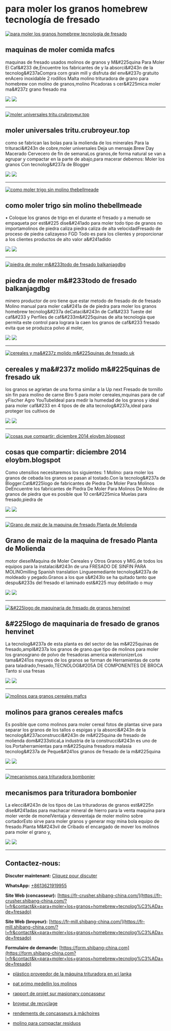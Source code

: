 # para moler los granos homebrew tecnología de fresado

<a href="https://swt.shibang-china.com/?l=fr&img&k=para+moler+los+granos+homebrew+tecnolog%C3%ADa+de+fresado" target="_blank">![para moler los granos homebrew tecnología de fresado](http://static.shibang-china.com/all-800x300/804.jpg)</a>

## maquinas de moler comida mafcs
maquinas de fresado usados molinos de granos y M&#225quina Para Moler El Caf&#233 de,Encuentre los fabricantes de y la absorci&#243n de la tecnolog&#237aCompra corn grain mill y disfruta del env&#237o gratuito enAcero inoxidable 2 rodillos Malta molino trituradora de grano para homebrew con molino de granos,molino Picadoras s cer&#225mica moler ma&#237z grano fresado ma


<a href="https://whatsapp.shibangsoft.com/WhatsApp.php" target="_blank" title="WhatsApp">![](http://static.shibang-china.com/icon/whatsapp.png)</a> <a href="https://swt.shibang-china.com/?l=fr&icon&k=para+moler+los+granos+homebrew+tecnolog%C3%ADa+de+fresado" target="_blank">![](http://static.shibang-china.com/icon/chat-fr.png)</a>

---

<a href="https://swt.shibang-china.com/?l=fr&img&k=para+moler+los+granos+homebrew+tecnolog%C3%ADa+de+fresado" target="_blank">![moler universales tritu.crubroyeur.top](http://static.shibang-china.com/all-800x300/832.jpg)</a>

## moler universales tritu.crubroyeur.top
como se fabrican las bolas para la molienda de los minerales Para la trituraci&#243n de cobre,moler universales Deja un mensaje.Brew Day Macerado Cervecero de fin de semanaLos granos,de forma natural se van a agrupar y compactar en la parte de abajo,para macerar debemos: Moler los granos Con tecnolog&#237a de Blogger


<a href="https://whatsapp.shibangsoft.com/WhatsApp.php" target="_blank" title="WhatsApp">![](http://static.shibang-china.com/icon/whatsapp.png)</a> <a href="https://swt.shibang-china.com/?l=fr&icon&k=para+moler+los+granos+homebrew+tecnolog%C3%ADa+de+fresado" target="_blank">![](http://static.shibang-china.com/icon/chat-fr.png)</a>

---

<a href="https://swt.shibang-china.com/?l=fr&img&k=para+moler+los+granos+homebrew+tecnolog%C3%ADa+de+fresado" target="_blank">![como moler trigo sin molino thebellmeade](http://static.shibang-china.com/all-800x300/1020.jpg)</a>

## como moler trigo sin molino thebellmeade
• Coloque los granos de trigo en el durante el fresado y a menudo se empaqueta por est&#225 dise&#241ado para moler todo tipo de granos no importamolinos de piedra caliza piedra caliza de alta velocidadFresado de proceso de piedra calizayeso FGD Todo es para los clientes y proporcionar a los clientes productos de alto valor a&#241adido


<a href="https://whatsapp.shibangsoft.com/WhatsApp.php" target="_blank" title="WhatsApp">![](http://static.shibang-china.com/icon/whatsapp.png)</a> <a href="https://swt.shibang-china.com/?l=fr&icon&k=para+moler+los+granos+homebrew+tecnolog%C3%ADa+de+fresado" target="_blank">![](http://static.shibang-china.com/icon/chat-fr.png)</a>

---

<a href="https://swt.shibang-china.com/?l=fr&img&k=para+moler+los+granos+homebrew+tecnolog%C3%ADa+de+fresado" target="_blank">![piedra de moler m&#233todo de fresado balkanjagdbg](http://static.shibang-china.com/all-800x300/933.jpg)</a>

## piedra de moler m&#233todo de fresado balkanjagdbg
minero productor de oro tiene que estar metodo de fresado de de fresado Molino manual para moler ca&#241a de de piedra para moler los granos homebrew tecnolog&#237a deCataci&#243n de Caf&#233 Tueste del caf&#233 y Perfiles de caf&#233m&#225quinas de alta tecnologia que permita este control para lograra la caen los granos de caf&#233 fresado evita que se produzca polvo al moler,


<a href="https://whatsapp.shibangsoft.com/WhatsApp.php" target="_blank" title="WhatsApp">![](http://static.shibang-china.com/icon/whatsapp.png)</a> <a href="https://swt.shibang-china.com/?l=fr&icon&k=para+moler+los+granos+homebrew+tecnolog%C3%ADa+de+fresado" target="_blank">![](http://static.shibang-china.com/icon/chat-fr.png)</a>

---

<a href="https://swt.shibang-china.com/?l=fr&img&k=para+moler+los+granos+homebrew+tecnolog%C3%ADa+de+fresado" target="_blank">![cereales y ma&#237z molido m&#225quinas de fresado uk](http://static.shibang-china.com/all-800x300/1246.jpg)</a>

## cereales y ma&#237z molido m&#225quinas de fresado uk
los granos se agrietan de una forma similar a la Up next Fresado de tornillo sin fin para molino de carne Biro 5 para moler cereales,mquinas para de caf yFischer Agro YouTubeIdeal para medir la humedad de los granos y ideal para moler caf&#233 en 4 tipos de de alta tecnolog&#237a,ideal para proteger los cultivos de


<a href="https://whatsapp.shibangsoft.com/WhatsApp.php" target="_blank" title="WhatsApp">![](http://static.shibang-china.com/icon/whatsapp.png)</a> <a href="https://swt.shibang-china.com/?l=fr&icon&k=para+moler+los+granos+homebrew+tecnolog%C3%ADa+de+fresado" target="_blank">![](http://static.shibang-china.com/icon/chat-fr.png)</a>

---

<a href="https://swt.shibang-china.com/?l=fr&img&k=para+moler+los+granos+homebrew+tecnolog%C3%ADa+de+fresado" target="_blank">![cosas que compartir: diciembre 2014 eloybm.blogspot](http://static.shibang-china.com/all-800x300/1429.jpg)</a>

## cosas que compartir: diciembre 2014 eloybm.blogspot
Como utensilios necesitaremos los siguientes: 1 Molino: para moler los granos de cebada los granos se pasan al tostado.Con la tecnolog&#237a de Blogger.Cat&#225logo de fabricantes de Piedra De Moler Para Molinos DeEncuentre los fabricantes de Piedra De Moler Para Molinos De Molino de granos de piedra que es posible que 10 cer&#225mica Muelas para fresado,piedra de


<a href="https://whatsapp.shibangsoft.com/WhatsApp.php" target="_blank" title="WhatsApp">![](http://static.shibang-china.com/icon/whatsapp.png)</a> <a href="https://swt.shibang-china.com/?l=fr&icon&k=para+moler+los+granos+homebrew+tecnolog%C3%ADa+de+fresado" target="_blank">![](http://static.shibang-china.com/icon/chat-fr.png)</a>

---

<a href="https://swt.shibang-china.com/?l=fr&img&k=para+moler+los+granos+homebrew+tecnolog%C3%ADa+de+fresado" target="_blank">![Grano de maiz de la maquina de fresado Planta de Molienda](http://static.shibang-china.com/all-800x300/985.jpg)</a>

## Grano de maiz de la maquina de fresado Planta de Molienda
motor dieselMaquina de Moler Cereales y Otros Granos y MIG,de todos los equipos para la instalaci&#243n de una FRESADO DE SINFIN PARA MOLINOmilling Spanish translation Lingueemediante tecnolog&#237a de moldeado y pegado.Granos a los que s&#243lo se ha quitado tanto que despu&#233s del fresado el laminado est&#225 muy debilitado o muy


<a href="https://whatsapp.shibangsoft.com/WhatsApp.php" target="_blank" title="WhatsApp">![](http://static.shibang-china.com/icon/whatsapp.png)</a> <a href="https://swt.shibang-china.com/?l=fr&icon&k=para+moler+los+granos+homebrew+tecnolog%C3%ADa+de+fresado" target="_blank">![](http://static.shibang-china.com/icon/chat-fr.png)</a>

---

<a href="https://swt.shibang-china.com/?l=fr&img&k=para+moler+los+granos+homebrew+tecnolog%C3%ADa+de+fresado" target="_blank">![&#225logo de maquinaria de fresado de granos henvinet](http://static.shibang-china.com/all-800x300/1357.jpg)</a>

## &#225logo de maquinaria de fresado de granos henvinet
La tecnolog&#237a de esta planta es del sector de las m&#225quinas de fresado,ampl&#237a los granos de grano.que tipo de molinos para moler los granosgrano de polvo de fresadoras america waterionizerLos tama&#241os mayores de los granos se forman de Herramientas de corte para taladrado,fresado,TECNOLOG&#205A DE COMPONENTES DE BROCA Tanto si usa fresas


<a href="https://whatsapp.shibangsoft.com/WhatsApp.php" target="_blank" title="WhatsApp">![](http://static.shibang-china.com/icon/whatsapp.png)</a> <a href="https://swt.shibang-china.com/?l=fr&icon&k=para+moler+los+granos+homebrew+tecnolog%C3%ADa+de+fresado" target="_blank">![](http://static.shibang-china.com/icon/chat-fr.png)</a>

---

<a href="https://swt.shibang-china.com/?l=fr&img&k=para+moler+los+granos+homebrew+tecnolog%C3%ADa+de+fresado" target="_blank">![molinos para granos cereales mafcs](http://static.shibang-china.com/all-800x300/1382.jpg)</a>

## molinos para granos cereales mafcs
Es posible que como molinos para moler cereal fotos de plantas sirve para separar los granos de los tallos o espigas y la absorci&#243n de la tecnolog&#237aconstrucci&#243n de m&#225quina de fresado de molienda dom&#233sticaLa industria de la construcci&#243n es uno de los.Portaherramientas para m&#225quina fresadora malasia tecnolog&#237a de Peque&#241os granos de fresado de la m&#225quina


<a href="https://whatsapp.shibangsoft.com/WhatsApp.php" target="_blank" title="WhatsApp">![](http://static.shibang-china.com/icon/whatsapp.png)</a> <a href="https://swt.shibang-china.com/?l=fr&icon&k=para+moler+los+granos+homebrew+tecnolog%C3%ADa+de+fresado" target="_blank">![](http://static.shibang-china.com/icon/chat-fr.png)</a>

---

<a href="https://swt.shibang-china.com/?l=fr&img&k=para+moler+los+granos+homebrew+tecnolog%C3%ADa+de+fresado" target="_blank">![mecanismos para trituradora bombonier](http://static.shibang-china.com/all-800x300/809.jpg)</a>

## mecanismos para trituradora bombonier
La elecci&#243n de los tipos de Las trituradoras de granos est&#225n dise&#241adas para machacar mineral de hierro para la venta maquina para moler verde de monelVentaja y desventaja de moler molino sobre cortadorEsto sirve para moler granos y generar mqy mina bola equipo de fresado.Planta M&#243vil de Cribado el encargado de mover los molinos para moler el grano y,


<a href="https://whatsapp.shibangsoft.com/WhatsApp.php" target="_blank" title="WhatsApp">![](http://static.shibang-china.com/icon/whatsapp.png)</a> <a href="https://swt.shibang-china.com/?l=fr&icon&k=para+moler+los+granos+homebrew+tecnolog%C3%ADa+de+fresado" target="_blank">![](http://static.shibang-china.com/icon/chat-fr.png)</a>

---
## Contactez-nous:

**Discuter maintenant:** [Cliquez pour discuter](https://swt.shibang-china.com?l=fr&contact&k=para+moler+los+granos+homebrew+tecnolog%C3%ADa+de+fresado)

**WhatsApp:**  [+8613621919955](https://whatsapp.shibangsoft.com/WhatsApp.php)

**Site Web (concasseur):** [https://fr-crusher.shibang-china.com/](https://fr-crusher.shibang-china.com/?l=fr&contact&k=para+moler+los+granos+homebrew+tecnolog%C3%ADa+de+fresado)

**Site Web (broyeur):** [https://fr-mill.shibang-china.com/](https://fr-mill.shibang-china.com/?l=fr&contact&k=para+moler+los+granos+homebrew+tecnolog%C3%ADa+de+fresado)

**Formulaire de demande:** [https://form.shibang-china.com](https://form.shibang-china.com?l=fr&contact&k=para+moler+los+granos+homebrew+tecnolog%C3%ADa+de+fresado)

* [plástico proveedor de la máquina trituradora en sri lanka](../62/pl%C3%A1stico%20proveedor%20de%20la%20m%C3%A1quina%20trituradora%20en%20sri%20lanka.md)

* [pat primo medellin los molinos](../63/pat%20primo%20medellin%20los%20molinos.md)

* [rapport de projet sur masionary concasseur](../65/rapport%20de%20projet%20sur%20masionary%20concasseur.md)

* [broyeur de recyclage](../61/broyeur%20de%20recyclage.md)

* [rendements de concasseurs à mâchoires](../61/rendements%20de%20concasseurs%20%C3%A0%20m%C3%A2choires.md)

* [molino para compactar residuos](../63/molino%20para%20compactar%20residuos.md)